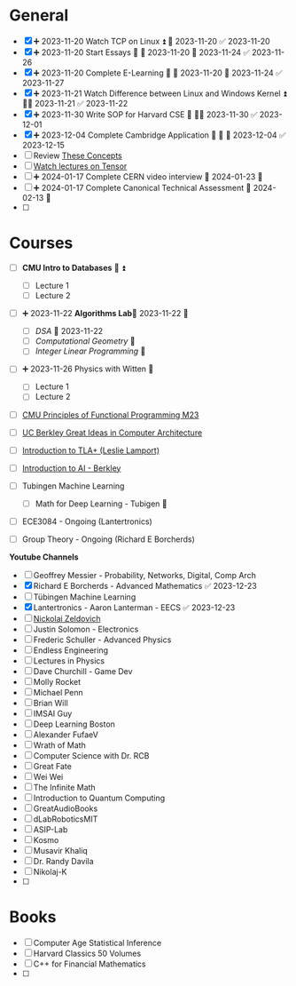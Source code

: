 # General
- [x] ➕ 2023-11-20  Watch TCP on Linux ⏫ 📅 2023-11-20 ✅ 2023-11-20
- [x] ➕ 2023-11-20  Start Essays 🔺 🛫 2023-11-20 📅 2023-11-24 ✅ 2023-11-26
- [x] ➕ 2023-11-20  Complete E-Learning 🔽 🛫 2023-11-20 📅 2023-11-24 ✅ 2023-11-27
- [x] ➕ 2023-11-21 Watch Difference between Linux and Windows Kernel ⏫ 🛫📅 2023-11-21 ✅ 2023-11-22
- [x] ➕ 2023-11-30 Write SOP for Harvard CSE 🔺 🛫📅 2023-11-30 ✅ 2023-12-01
- [x] ➕ 2023-12-04 Complete Cambridge Application 🔺 🛫 📅 2023-12-04 ✅ 2023-12-15
- [ ] Review [These Concepts](https://www.linkedin.com/posts/ashishps1_35-most-important-system-design-concepts-activity-7142740387357507586--P6N?utm_source=share&utm_medium=member_desktop)
- [ ] [Watch lectures on Tensor](https://www.youtube.com/watch?v=TiHHz3sKDbY)
- [ ] ➕ 2024-01-17 Complete CERN video interview 📅 2024-01-23 🔺 
- [ ] ➕ 2024-01-17 Complete Canonical Technical Assessment 📅 2024-02-13 🔺 
- [ ] 

# Courses

- [ ]  **CMU Intro to Databases** 🛫  ⏫ 
	- [ ] Lecture 1
	- [ ] Lecture 2
- [ ] ➕ 2023-11-22 **Algorithms Lab**🛫 2023-11-22  🔼 
	- [ ] *DSA* 🛫 2023-11-22 
	- [ ] *Computational Geometry* 🛫 
	- [ ] *Integer Linear Programming* 🛫 
- [ ] ➕ 2023-11-26 Physics with Witten 🔼 
	- [ ] Lecture 1
	- [ ] Lecture 2
- [ ] [CMU Principles of Functional Programming M23](https://www.youtube.com/watch?v=jjX68oHAw-Y&list=PLsydD1kw8jng2t2G8USQNLz0faYZetPnH)
- [ ] [UC Berkley Great Ideas in Computer Architecture](https://www.youtube.com/watch?v=9y_sUqHeyy8)
- [ ] [Introduction to TLA+ (Leslie Lamport)](https://www.youtube.com/watch?v=p54W-XOIEF8&list=PLWAv2Etpa7AOAwkreYImYt0gIpOdWQevD)
- [ ] [Introduction to AI - Berkley](http://ai.berkeley.edu/lecture_videos.html)
- [ ] Tubingen Machine Learning
	- [ ] Math for Deep Learning - Tubigen 🔼 
- [ ] ECE3084 - Ongoing (Lantertronics)
- [ ] Group Theory - Ongoing (Richard E Borcherds)


**Youtube Channels**
- [ ] Geoffrey Messier - Probability, Networks, Digital, Comp Arch
- [x] Richard E Borcherds - Advanced Mathematics ✅ 2023-12-23
- [ ] Tübingen Machine Learning
- [x] Lantertronics - Aaron Lanterman - EECS ✅ 2023-12-23
- [ ] [Nickolai Zeldovich](https://www.youtube.com/@NickolaiZeldovichMIT)
- [ ] Justin Solomon - Electronics
- [ ] Frederic Schuller - Advanced Physics
- [ ] Endless Engineering
- [ ] Lectures in Physics
- [ ] Dave Churchill - Game Dev
- [ ] Molly Rocket
- [ ] Michael Penn
- [ ] Brian Will
- [ ] IMSAI Guy
- [ ] Deep Learning Boston
- [ ] Alexander FufaeV
- [ ] Wrath of Math
- [ ] Computer Science with Dr. RCB
- [ ] Great Fate
- [ ] Wei Wei
- [ ] The Infinite Math
- [ ] Introduction to Quantum Computing
- [ ] GreatAudioBooks
- [ ] dLabRoboticsMIT
- [ ] ASIP-Lab
- [ ] Kosmo
- [ ] Musavir Khaliq
- [ ] Dr. Randy Davila
- [ ] Nikolaj-K
- [ ] 


# Books

- [ ] Computer Age Statistical Inference
- [ ] Harvard Classics 50 Volumes
- [ ] C++ for Financial Mathematics
- [ ] 